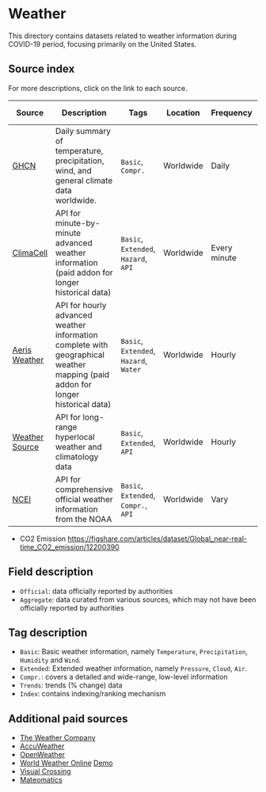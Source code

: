 # Weather

This directory contains datasets related to weather information during COVID-19 period, focusing primarily on the United States.

## Source index

For more descriptions, click on the link to each source.

| Source | Description | Tags | Location | Frequency | Source Type | First Updated | Last Updated |
|-|-|-|-|-|-|-|-|
| [GHCN](ghcn/) | Daily summary of temperature, precipitation, wind, and general climate data worldwide. | `Basic`, `Compr.` | Worldwide | Daily | Official | 01/01/1849 | - |
| [ClimaCell](climacell/) | API for minute-by-minute advanced weather information (paid addon for longer historical data)| `Basic`, `Extended`, `Hazard`, `API` |  Worldwide | Every minute | Aggregate | 4 weeks back | - |
| [Aeris Weather](aeris/) | API for hourly advanced weather information complete with geographical weather mapping (paid addon for longer historical data) | `Basic`, `Extended`, `Hazard`, `Water` | Worldwide | Hourly | Aggregate | 1 month back | - | - |
| [Weather Source](weathersource/) | API for long-range hyperlocal weather and climatology data | `Basic`, `Extended`, `API` | Worldwide | Hourly | Aggregate | 2000 | - |
| [NCEI](ncei/) | API for comprehensive official weather information from the NOAA | `Basic`, `Extended`, `Compr.`, `API` | Worldwide | Vary | Official | 01/01/1849 | - |

- CO2 Emission https://figshare.com/articles/dataset/Global_near-real-time_CO2_emission/12200390

## Field description
- `Official`: data officially reported by authorities
- `Aggregate`: data curated from various sources, which may not have been officially reported by authorities

## Tag description
- `Basic`: Basic weather information, namely `Temperature`, `Precipitation`, `Humidity` and `Wind`.
- `Extended`: Extended weather information, namely `Pressure`, `Cloud`, `Air`.
- `Compr.`: covers a detailed and wide-range, low-level information
- `Trends`: trends (% change) data
- `Index`: contains indexing/ranking mechanism

## Additional paid sources
- [The Weather Company](https://www.ibm.com/products/weather-company-data-packages)
- [AccuWeather](https://enterprisesolutions.accuweather.com/current-historical-weather/historical-weather)
- [OpenWeather](https://openweathermap.org/history)
- [World Weather Online](https://www.worldweatheronline.com/developer/) [Demo](https://towardsdatascience.com/obtain-historical-weather-forecast-data-in-csv-format-using-python-5a6c090fc828)
- [Visual Crossing](https://www.worldweatheronline.com/developer/)
- [Mateomatics](https://www.meteomatics.com/en/eshop)
